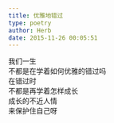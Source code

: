 ```yaml
---  
title: 优雅地错过  
type: poetry  
author: Herb  
date: 2015-11-26 00:05:51    
---  
```

我们一生  
不都是在学着如何优雅的错过吗  
在错过时  
不都是再学着怎样成长  
成长的不近人情  
来保护住自己呀